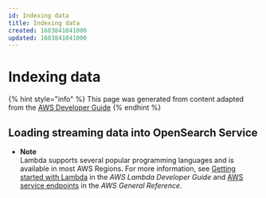 ```yaml
---
id: Indexing data
title: Indexing data
created: 1683841041000
updated: 1683841041000
---
```

# Indexing data

{% hint style="info" %}
This page was generated from content adapted from the [AWS Developer Guide](https://github.com/awsdocs/amazon-opensearch-service-developer-guide.git)
{% endhint %}

## Loading streaming data into OpenSearch Service

- **Note**  
Lambda supports several popular programming languages and is available in most AWS Regions\. For more information, see [Getting started with Lambda](https://docs.aws.amazon.com/lambda/latest/dg/lambda-app.html) in the *AWS Lambda Developer Guide* and [AWS service endpoints](https://docs.aws.amazon.com/general/latest/gr/rande.html#lambda_region) in the *AWS General Reference*\.

